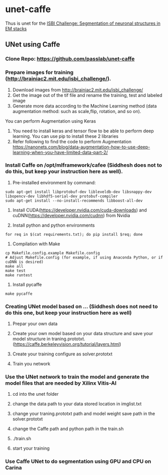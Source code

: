 # unet-caffe
Thus is unet for the [ISBI Challenge: Segmentation of neuronal structures in EM stacks](http://brainiac2.mit.edu/isbi_challenge/)

## UNet using Caffe

### Clone Repo: https://github.com/passlab/unet-caffe

### Prepare images for training (http://brainiac2.mit.edu/isbi_challenge/). 
1. Download images from http://brainiac2.mit.edu/isbi_challenge/
1. Get the image out of the tif file and rename the training, test and labeled image
1. Generate more data according to the Machine Learning method (data augmentation method: such as scale,flip, rotation, and so on). 

You can perform Augmentation using Keras


1. You need to install keras and tensor flow to be able to perform deep learning. You can use pip to install these 2 libraries
2. Refer following to find the code to perform Augmentation https://nanonets.com/blog/data-augmentation-how-to-use-deep-learning-when-you-have-limited-data-part-2/


### Install Caffe on /opt/mlframework/cafee (Siddhesh does not to do this, but keep your instruction here as well). 
1. Pre-installed environment by command: 

```
sudo apt-get install libprotobuf-dev libleveldb-dev libsnappy-dev libopencv-dev libhdf5-serial-dev protobuf-compiler
sudo apt-get install --no-install-recommends libboost-all-dev
```
1. Install CUDA(https://developer.nvidia.com/cuda-downloads) and cuDNN(https://developer.nvidia.com/cudnn) from Nvidia 

1. Install python and python environments

```
for req in $(cat requirements.txt); do pip install $req; done

```
1. Compilation with Make

```
cp Makefile.config.example Makefile.config
# Adjust Makefile.config (for example, if using Anaconda Python, or if cuDNN is desired)
make all
make test
make runtest

```

1. Install pycaffe

```
make pycaffe

```

### Creating UNet model based on ... (Siddhesh does not need to do this one, but keep your instruction here as well)

1. Prepar your own data

1. Create your own model based on your data structure and save your model structure in traning.prototxt. (https://caffe.berkeleyvision.org/tutorial/layers.html)

1. Create your training configure as solver.prototxt

1. Train you network

### Use the UNet network to train the model and generate the model files that are needed by Xilinx Vitis-AI

1. cd into the unet folder

1. change the data path to your data stored location in imglist.txt

1. change your traning.prototxt path and model weight save path in the solver.prototxt

1. change the Caffe path and python path in the train.sh

1. ./train.sh

1. start your training

### Use Caffe UNet to do segmentation using GPU and CPU on Carina
